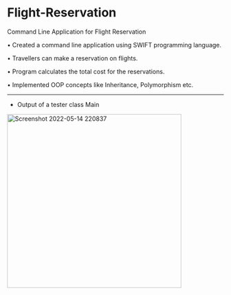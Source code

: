 # Flight-Reservation
Command Line Application for Flight Reservation

•	Created a command line application using SWIFT programming language.

•	Travellers can make a reservation on flights.

•	Program calculates the total cost for the reservations.

•	Implemented OOP concepts like Inheritance, Polymorphism etc.


---
* Output of a tester class Main 

<img width="405" alt="Screenshot 2022-05-14 220837" src="https://user-images.githubusercontent.com/59780645/168454241-831d302d-b019-4c20-b37e-726c0a27ceb7.png">

